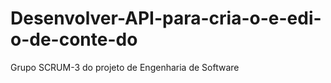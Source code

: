 # Desenvolver-API-para-cria-o-e-edi-o-de-conte-do
Grupo SCRUM-3 do projeto de Engenharia de Software
